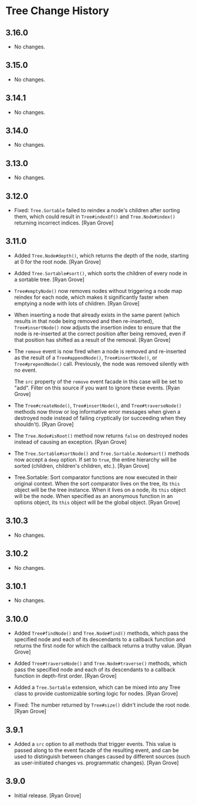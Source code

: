 Tree Change History
===================

3.16.0
------

* No changes.

3.15.0
------

* No changes.

3.14.1
------

* No changes.

3.14.0
------

* No changes.

3.13.0
------

* No changes.

3.12.0
------

* Fixed: `Tree.Sortable` failed to reindex a node's children after sorting them,
  which could result in `Tree#indexOf()` and `Tree.Node#index()` returning
  incorrect indices. [Ryan Grove]


3.11.0
------

* Added `Tree.Node#depth()`, which returns the depth of the node, starting at 0
  for the root node. [Ryan Grove]

* Added `Tree.Sortable#sort()`, which sorts the children of every node in a
  sortable tree. [Ryan Grove]

* `Tree#emptyNode()` now removes nodes without triggering a node map reindex for
  each node, which makes it significantly faster when emptying a node with lots
  of children. [Ryan Grove]

* When inserting a node that already exists in the same parent (which results in
  that node being removed and then re-inserted), `Tree#insertNode()` now
  adjusts the insertion index to ensure that the node is re-inserted at the
  correct position after being removed, even if that position has shifted as a
  result of the removal. [Ryan Grove]

* The `remove` event is now fired when a node is removed and re-inserted as the
  result of a `Tree#appendNode()`, `Tree#insertNode()`, or `Tree#prependNode()`
  call. Previously, the node was removed silently with no event.

  The `src` property of the `remove` event facade in this case will be set to
  "add". Filter on this source if you want to ignore these events. [Ryan Grove]

* The `Tree#createNode()`, `Tree#insertNode()`, and `Tree#traverseNode()`
  methods now throw or log informative error messages when given a destroyed
  node instead of failing cryptically (or succeeding when they shouldn't).
  [Ryan Grove]

* The `Tree.Node#isRoot()` method now returns `false` on destroyed nodes instead
  of causing an exception. [Ryan Grove]

* The `Tree.Sortable#sortNode()` and `Tree.Sortable.Node#sort()` methods now
  accept a `deep` option. If set to `true`, the entire hierarchy will be sorted
  (children, children's children, etc.). [Ryan Grove]

* Tree.Sortable: Sort comparator functions are now executed in their original
  context. When the sort comparator lives on the tree, its `this` object will be
  the tree instance. When it lives on a node, its `this` object will be the
  node. When specified as an anonymous function in an options object, its `this`
  object will be the global object. [Ryan Grove]


3.10.3
------

* No changes.


3.10.2
------

* No changes.


3.10.1
------

* No changes.


3.10.0
------

* Added `Tree#findNode()` and `Tree.Node#find()` methods, which pass the
  specified node and each of its descendants to a callback function and returns
  the first node for which the callback returns a truthy value. [Ryan Grove]

* Added `Tree#traverseNode()` and `Tree.Node#traverse()` methods, which pass the
  specified node and each of its descendants to a callback function in
  depth-first order. [Ryan Grove]

* Added a `Tree.Sortable` extension, which can be mixed into any Tree class to
  provide customizable sorting logic for nodes. [Ryan Grove]

* Fixed: The number returned by `Tree#size()` didn't include the root node.
  [Ryan Grove]


3.9.1
-----

* Added a `src` option to all methods that trigger events. This value is passed
  along to the event facade of the resulting event, and can be used to
  distinguish between changes caused by different sources (such as
  user-initiated changes vs. programmatic changes). [Ryan Grove]


3.9.0
-----

* Initial release. [Ryan Grove]
